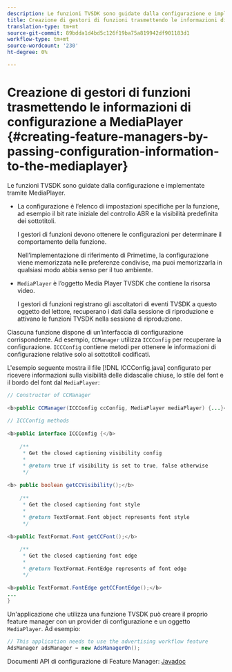 ```yaml
---
description: Le funzioni TVSDK sono guidate dalla configurazione e implementate tramite MediaPlayer.
title: Creazione di gestori di funzioni trasmettendo le informazioni di configurazione a MediaPlayer
translation-type: tm+mt
source-git-commit: 89bdda1d4bd5c126f19ba75a819942df901183d1
workflow-type: tm+mt
source-wordcount: '230'
ht-degree: 0%

---
```



# Creazione di gestori di funzioni trasmettendo le informazioni di configurazione a MediaPlayer {#creating-feature-managers-by-passing-configuration-information-to-the-mediaplayer}

Le funzioni TVSDK sono guidate dalla configurazione e implementate tramite MediaPlayer.

* La configurazione è l’elenco di impostazioni specifiche per la funzione, ad esempio il bit rate iniziale del controllo ABR e la visibilità predefinita dei sottotitoli.

   I gestori di funzioni devono ottenere le configurazioni per determinare il comportamento della funzione.

   Nell’implementazione di riferimento di Primetime, la configurazione viene memorizzata nelle preferenze condivise, ma puoi memorizzarla in qualsiasi modo abbia senso per il tuo ambiente.

* `MediaPlayer` è l’oggetto Media Player TVSDK che contiene la risorsa video.

   I gestori di funzioni registrano gli ascoltatori di eventi TVSDK a questo oggetto del lettore, recuperano i dati dalla sessione di riproduzione e attivano le funzioni TVSDK nella sessione di riproduzione.

Ciascuna funzione dispone di un’interfaccia di configurazione corrispondente. Ad esempio, `CCManager` utilizza `ICCConfig` per recuperare la configurazione. `ICCConfig` contiene metodi per ottenere le informazioni di configurazione relative solo ai sottotitoli codificati.

L&#39;esempio seguente mostra il file [!DNL ICCConfig.java] configurato per ricevere informazioni sulla visibilità delle didascalie chiuse, lo stile del font e il bordo del font dal `MediaPlayer`:

```java
// Constructor of CCManager 
 
<b>public CCManager(ICCConfig ccConfig, MediaPlayer mediaPlayer) {...}</b> 
  
// ICCConfig methods 
 
<b>public interface ICCConfig {</b> 
  
    /** 
     * Get the closed captioning visibility config 
     * 
     * @return true if visibility is set to true, false otherwise 
     */ 
    
<b> public boolean getCCVisibility();</b> 
  
    /** 
     * Get the closed captioning font style 
     * 
     * @return TextFormat.Font object represents font style 
     */ 
     
<b>public TextFormat.Font getCCFont();</b>

    /** 
     * Get the closed captioning font edge 
     * 
     * @return TextFormat.FontEdge represents of font edge 
     */ 
     
<b>public TextFormat.FontEdge getCCFontEdge();</b> 
... 
}
```

Un&#39;applicazione che utilizza una funzione TVSDK può creare il proprio feature manager con un provider di configurazione e un oggetto `MediaPlayer`. Ad esempio:

```java
// This application needs to use the advertising workflow feature 
AdsManager adsManager = new AdsManagerOn();
```

Documenti API di configurazione di Feature Manager: [Javadoc](https://help.adobe.com/en_US/primetime/api/reference_implementation/android/javadoc/com/adobe/primetime/reference/config/package-summary.html)